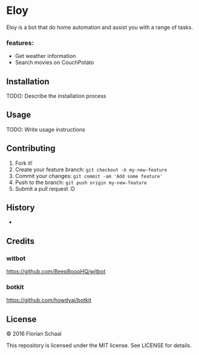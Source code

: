 # Eloy
Eloy is a bot that do home automation and assist you with a range of tasks.

### features:
  - Get weather information
  - Search movies on CouchPotato

## Installation
TODO: Describe the installation process
## Usage
TODO: Write usage instructions
## Contributing
1. Fork it!
2. Create your feature branch: `git checkout -b my-new-feature`
3. Commit your changes: `git commit -am 'Add some feature'`
4. Push to the branch: `git push origin my-new-feature`
5. Submit a pull request :D

## History
-
## Credits

### witbot
https://github.com/BeepBoopHQ/witbot

### botkit
https://github.com/howdyai/botkit

## License
© 2016 Florian Schaal

This repository is licensed under the MIT license. See LICENSE for details.
